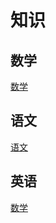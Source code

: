 # 知识



## 数学

[数学](./initwithmarkdown/math.md)


## 语文
[语文](./initwithmarkdown/chinese.md)

## 英语
[数学](./initwithmarkdown/english.md)